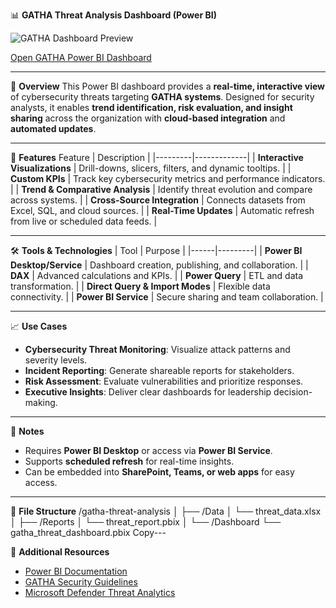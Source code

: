 📊 **GATHA Threat Analysis Dashboard (Power BI)**

![GATHA Dashboard Preview](<img width="1037" height="588" alt="image" src="https://github.com/user-attachments/assets/e66aac2b-8910-4899-be01-805987809337" />)

[Open GATHA Power BI Dashboard](https://app.powerbi.com/groups/me/datasets/92a948f8-eaad-4102-ad91-627e9b6fa5de?experience=power-bi)

---

🧠 **Overview**
This Power BI dashboard provides a **real-time, interactive view** of cybersecurity threats targeting **GATHA systems**.
Designed for security analysts, it enables **trend identification, risk evaluation, and insight sharing** across the organization with **cloud-based integration** and **automated updates**.

---

🔧 **Features**
   Feature | Description |
 |---------|-------------|
 | **Interactive Visualizations** | Drill-downs, slicers, filters, and dynamic tooltips. |
 | **Custom KPIs** | Track key cybersecurity metrics and performance indicators. |
 | **Trend & Comparative Analysis** | Identify threat evolution and compare across systems. |
 | **Cross-Source Integration** | Connects datasets from Excel, SQL, and cloud sources. |
 | **Real-Time Updates** | Automatic refresh from live or scheduled data feeds. |

---

🛠 **Tools & Technologies**
 | Tool | Purpose |
 |------|---------|
 | **Power BI Desktop/Service** | Dashboard creation, publishing, and collaboration. |
 | **DAX** | Advanced calculations and KPIs. |
 | **Power Query** | ETL and data transformation. |
 | **Direct Query & Import Modes** | Flexible data connectivity. |
 | **Power BI Service** | Secure sharing and team collaboration. |

---

📈 **Use Cases**
- **Cybersecurity Threat Monitoring**: Visualize attack patterns and severity levels.
- **Incident Reporting**: Generate shareable reports for stakeholders.
- **Risk Assessment**: Evaluate vulnerabilities and prioritize responses.
- **Executive Insights**: Deliver clear dashboards for leadership decision-making.

---

📌 **Notes**
- Requires **Power BI Desktop** or access via **Power BI Service**.
- Supports **scheduled refresh** for real-time insights.
- Can be embedded into **SharePoint, Teams, or web apps** for easy access.

---

📂 **File Structure**
/gatha-threat-analysis
│
├── /Data
│   └── threat_data.xlsx
│
├── /Reports
│   └── threat_report.pbix
│
└── /Dashboard
└── gatha_threat_dashboard.pbix
 Copy---

🔗 **Additional Resources**
- [Power BI Documentation](https://learn.microsoft.com/en-us/power-bi/)
- [GATHA Security Guidelines](link_to_gatha_security)
- [Microsoft Defender Threat Analytics](https://www.microsoft.com/en-us/security/business/threat-protection/microsoft-defender-threat-intelligence)

